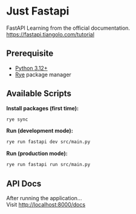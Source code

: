# Just Fastapi

FastAPI Learning from the official documentation.
<https://fastapi.tiangolo.com/tutorial>

## Prerequisite

- [Python 3.12+](https://www.python.org/downloads)
- [Rye](https://rye-up.com/) package manager

## Available Scripts

**Install packages (first time):**

```bash
rye sync
```

**Run (development mode):**

```bash
rye run fastapi dev src/main.py
```

**Run (production mode):**

```bash
rye run fastapi run src/main.py
```



## API Docs

After running the application...\
Visit <http://localhost:8000/docs>

